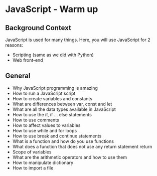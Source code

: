# JavaScript - Warm up
## Background Context

JavaScript is used for many things. Here, you will use JavaScript for 2 reasons:

* Scripting (same as we did with Python)
* Web front-end

## General

  * Why JavaScript programming is amazing
  * How to run a JavaScript script
  * How to create variables and constants
  * What are differences between var, const and let
  * What are all the data types available in JavaScript
  * How to use the if, if ... else statements
  * How to use comments
  * How to affect values to variables
  * How to use while and for loops
  * How to use break and continue statements
  * What is a function and how do you use functions
  * What does a function that does not use any return statement return
  * Scope of variables
  * What are the arithmetic operators and how to use them
  * How to manipulate dictionary
  * How to import a file
